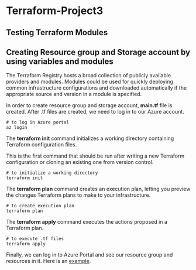 # Terraform-Project3
## Testing Terraform Modules
## Creating  Resource group and Storage account by using variables and modules

The Terraform Registry hosts a broad collection of publicly available providers and modules. Modules could be used for quickly deploying common infrastructure configurations and downloaded automatically if the appropriate source and version in a module is specified.

In order to create resource group and storage account, **main.tf** file is created.
After .tf files are created, we need to log in to our Azure account.

```
# to log in Azure portal
az login
```

The **terraform init** command initializes a working directory containing Terraform configuration files.

This is the first command that should be run after writing a new Terraform configuration or cloning an existing one from version control.

```
# to initialize a working directory
terraform init
```

The **terraform plan** command creates an execution plan, letting you preview the changes Terraform plans to make to your infrastructure. 

```
# to create execution plan
terraform plan
```
The **terraform apply** command executes the actions proposed in a Terraform plan. 

```
# to execute .tf files
terraform apply
```

Finally, we can log in to Azure Portal and see our resource group and resources in it. Here is an [example](https://github.com/havvanuryy/Test-TerraformModules/blob/main/portalimage.PNG).
